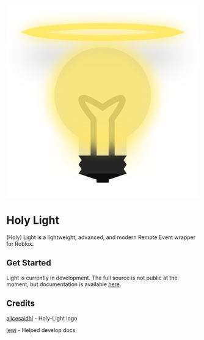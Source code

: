 <div align="center">
  <img src="./docs/assets/images/light.png" class="center">
</div>

# Holy Light

(Holy) Light is a lightweight, advanced, and modern Remote Event wrapper for Roblox.

## Get Started

Light is currently in development. The full source is not public at the moment, but documentation is available [here](https://light.ardi.gg/).

## Credits

[alicesaidhi](https://github.com/alicesaidhi/) - Holy-Light logo

[lewi](https://github.com/lewisakura/) - Helped develop docs
